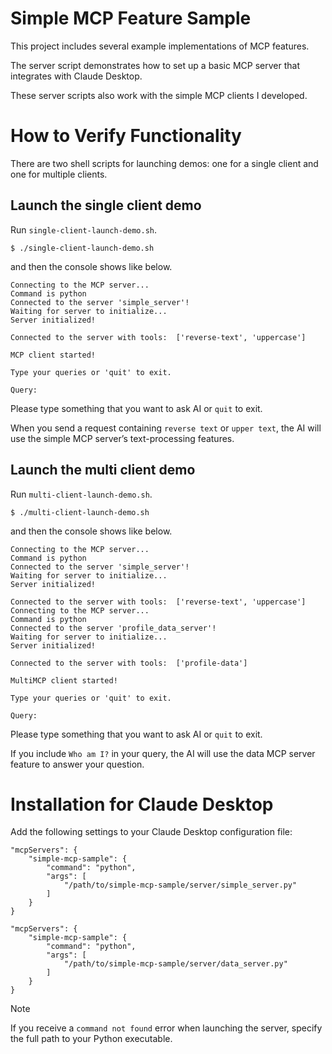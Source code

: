 # Simple MCP Feature Sample

This project includes several example implementations of MCP features.

The server script demonstrates how to set up a basic MCP server that integrates with Claude Desktop.

These server scripts also work with the simple MCP clients I developed.

# How to Verify Functionality

There are two shell scripts for launching demos: one for a single client and one for multiple clients.


## Launch the single client demo

Run `single-client-launch-demo.sh`.

```shell
$ ./single-client-launch-demo.sh
```

and then the console shows like below.

```console
Connecting to the MCP server...
Command is python
Connected to the server 'simple_server'!
Waiting for server to initialize...
Server initialized!

Connected to the server with tools:  ['reverse-text', 'uppercase']

MCP client started!

Type your queries or 'quit' to exit.

Query:
```

Please type something that you want to ask AI or `quit` to exit.

When you send a request containing `reverse text` or `upper text`, the AI will use the simple MCP server’s text-processing features.


## Launch the multi client demo

Run `multi-client-launch-demo.sh`.

```shell
$ ./multi-client-launch-demo.sh
```

and then the console shows like below.

```console
Connecting to the MCP server...
Command is python
Connected to the server 'simple_server'!
Waiting for server to initialize...
Server initialized!

Connected to the server with tools:  ['reverse-text', 'uppercase']
Connecting to the MCP server...
Command is python
Connected to the server 'profile_data_server'!
Waiting for server to initialize...
Server initialized!

Connected to the server with tools:  ['profile-data']

MultiMCP client started!

Type your queries or 'quit' to exit.

Query:
```

Please type something that you want to ask AI or `quit` to exit.

If you include `Who am I?` in your query, the AI will use the data MCP server feature to answer your question.


# Installation for Claude Desktop

Add the following settings to your Claude Desktop configuration file:

```json:for simple server
"mcpServers": {
    "simple-mcp-sample": {
        "command": "python",
        "args": [
            "/path/to/simple-mcp-sample/server/simple_server.py"
        ]
    }
}
```

```json:for data server
"mcpServers": {
    "simple-mcp-sample": {
        "command": "python",
        "args": [
            "/path/to/simple-mcp-sample/server/data_server.py"
        ]
    }
}
```

> [!NOTE]
> If you receive a `command not found` error when launching the server, specify the full path to your Python executable.